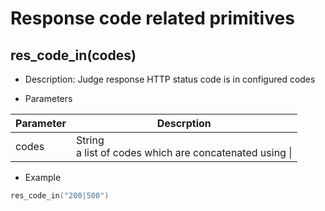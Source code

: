 # Response code related primitives

## res_code_in(codes)
* Description: Judge response HTTP status code is in configured codes

* Parameters

| Parameter | Descrption |
| --------- | ---------- |
| codes | String<br>a list of codes which are concatenated using &#124; |


* Example

```go
res_code_in("200|500")
```
